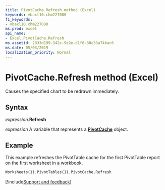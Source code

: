 ```yaml
---
title: PivotCache.Refresh method (Excel)
keywords: vbaxl10.chm227080
f1_keywords:
- vbaxl10.chm227080
ms.prod: excel
api_name:
- Excel.PivotCache.Refresh
ms.assetid: 2833d199-342c-9e2e-d1f8-88c33a74bac6
ms.date: 05/03/2019
localization_priority: Normal
---
```



# PivotCache.Refresh method (Excel)

Causes the specified chart to be redrawn immediately.


## Syntax

_expression_.**Refresh**

_expression_ A variable that represents a **[PivotCache](Excel.PivotCache.md)** object.


## Example

This example refreshes the PivotTable cache for the first PivotTable report on the first worksheet in a workbook.

```vb
Worksheets(1).PivotTables(1).PivotCache.Refresh
```




[!include[Support and feedback](~/includes/feedback-boilerplate.md)]
